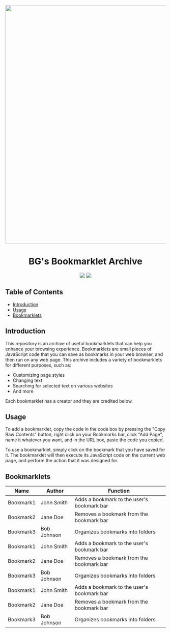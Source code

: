 <div align="center">
  <img src="https://cdn.discordapp.com/attachments/1015037283004583998/1102230193336221726/Add_a_subheading-removebg-preview.png" width="750">
  <h1>BG's Bookmarklet Archive</h1>
</div>

<p align="center">
  <img src="https://img.shields.io/badge/version-1.0.0-black.svg?style=flat-square">
  <img src="https://img.shields.io/badge/license-MIT-black.svg?style=flat-square">
</p>

## Table of Contents

- [Introduction](#introduction)
- [Usage](#usage)
- [Bookmarklets](#bookmarklets)

## Introduction

This repository is an archive of useful bookmarklets that can help you enhance your browsing experience. Bookmarklets are small pieces of JavaScript code that you can save as bookmarks in your web browser, and then run on any web page. This archive includes a variety of bookmarklets for different purposes, such as:

- Customizing page styles
- Changing text
- Searching for selected text on various websites
- And more

Each bookmarklet has a creator and they are credited below.

## Usage

To add a bookmarklet, copy the code in the code box by pressing the "Copy Raw Contents" button, right click on your Bookmarks bar, click "Add Page", name it whatever you want, and in the URL box, paste the code you copied.

To use a bookmarklet, simply click on the bookmark that you have saved for it. The bookmarklet will then execute its JavaScript code on the current web page, and perform the action that it was designed for.

## Bookmarklets

| Name       | Author      | Function                                  |
|------------|-------------|-------------------------------------------|
| Bookmark1  | John Smith  | Adds a bookmark to the user's bookmark bar |
| Bookmark2  | Jane Doe    | Removes a bookmark from the bookmark bar  |
| Bookmark3  | Bob Johnson | Organizes bookmarks into folders           |
| Bookmark1  | John Smith  | Adds a bookmark to the user's bookmark bar |
| Bookmark2  | Jane Doe    | Removes a bookmark from the bookmark bar  |
| Bookmark3  | Bob Johnson | Organizes bookmarks into folders           |
| Bookmark1  | John Smith  | Adds a bookmark to the user's bookmark bar |
| Bookmark2  | Jane Doe    | Removes a bookmark from the bookmark bar  |
| Bookmark3  | Bob Johnson | Organizes bookmarks into folders           |
